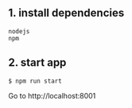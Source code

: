 ## 1. install dependencies

    nodejs
    npm

## 2. start app

    $ npm run start

Go to http://localhost:8001